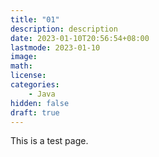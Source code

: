 ```yaml
---
title: "01"
description: description
date: 2023-01-10T20:56:54+08:00
lastmode: 2023-01-10
image:
math: 
license: 
categories: 
    - Java
hidden: false
draft: true
---
```

This is a test page.
